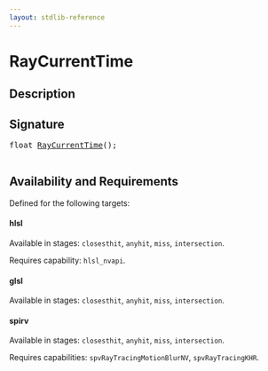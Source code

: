 ```yaml
---
layout: stdlib-reference
---
```


# RayCurrentTime

## Description





## Signature 

<pre>
<span class="code_keyword">float</span> <a href="/stdlib-reference/global-decls/raycurrenttime-03a">RayCurrentTime</a>();

</pre>

## Availability and Requirements

Defined for the following targets:

#### hlsl
Available in stages: `closesthit`, `anyhit`, `miss`, `intersection`.

Requires capability: `hlsl_nvapi`.
#### glsl
Available in stages: `closesthit`, `anyhit`, `miss`, `intersection`.

#### spirv
Available in stages: `closesthit`, `anyhit`, `miss`, `intersection`.

Requires capabilities: `spvRayTracingMotionBlurNV`, `spvRayTracingKHR`.


